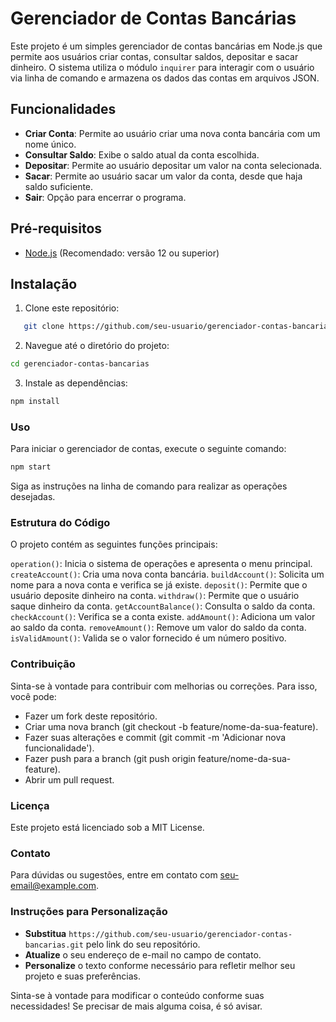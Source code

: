 # Gerenciador de Contas Bancárias

Este projeto é um simples gerenciador de contas bancárias em Node.js que permite aos usuários criar contas, consultar saldos, depositar e sacar dinheiro. O sistema utiliza o módulo `inquirer` para interagir com o usuário via linha de comando e armazena os dados das contas em arquivos JSON.

## Funcionalidades

- **Criar Conta**: Permite ao usuário criar uma nova conta bancária com um nome único.
- **Consultar Saldo**: Exibe o saldo atual da conta escolhida.
- **Depositar**: Permite ao usuário depositar um valor na conta selecionada.
- **Sacar**: Permite ao usuário sacar um valor da conta, desde que haja saldo suficiente.
- **Sair**: Opção para encerrar o programa.

## Pré-requisitos

- [Node.js](https://nodejs.org/) (Recomendado: versão 12 ou superior)

## Instalação

1. Clone este repositório:
```bash
   git clone https://github.com/seu-usuario/gerenciador-contas-bancarias.git
```
2. Navegue até o diretório do projeto:

```bash
cd gerenciador-contas-bancarias
```
3. Instale as dependências:

```bash
npm install
```
### Uso
Para iniciar o gerenciador de contas, execute o seguinte comando:

```bash
npm start
```

Siga as instruções na linha de comando para realizar as operações desejadas.

### Estrutura do Código
O projeto contém as seguintes funções principais:

`operation()`: Inicia o sistema de operações e apresenta o menu principal.
`createAccount()`: Cria uma nova conta bancária.
`buildAccount()`: Solicita um nome para a nova conta e verifica se já existe.
`deposit()`: Permite que o usuário deposite dinheiro na conta.
`withdraw()`: Permite que o usuário saque dinheiro da conta.
`getAccountBalance()`: Consulta o saldo da conta.
`checkAccount()`: Verifica se a conta existe.
`addAmount()`: Adiciona um valor ao saldo da conta.
`removeAmount()`: Remove um valor do saldo da conta.
`isValidAmount()`: Valida se o valor fornecido é um número positivo.

### Contribuição
Sinta-se à vontade para contribuir com melhorias ou correções. Para isso, você pode:

- Fazer um fork deste repositório.
- Criar uma nova branch (git checkout -b feature/nome-da-sua-feature).
- Fazer suas alterações e commit (git commit -m 'Adicionar nova funcionalidade').
- Fazer push para a branch (git push origin feature/nome-da-sua-feature).
- Abrir um pull request.

### Licença
Este projeto está licenciado sob a MIT License.

### Contato
Para dúvidas ou sugestões, entre em contato com seu-email@example.com.



### Instruções para Personalização
- **Substitua** `https://github.com/seu-usuario/gerenciador-contas-bancarias.git` pelo link do seu repositório.
- **Atualize** o seu endereço de e-mail no campo de contato.
- **Personalize** o texto conforme necessário para refletir melhor seu projeto e suas preferências.

Sinta-se à vontade para modificar o conteúdo conforme suas necessidades! Se precisar de mais alguma coisa, é só avisar.